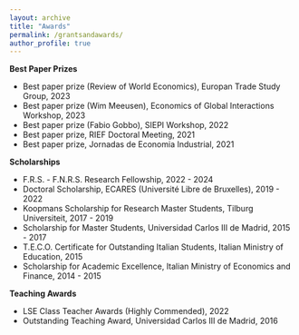 ```yaml
---
layout: archive
title: "Awards"
permalink: /grantsandawards/
author_profile: true
---
```


**Best Paper Prizes**
- Best paper prize (Review of World Economics), Europan Trade Study Group, 2023
- Best paper prize (Wim Meeusen), Economics of Global Interactions Workshop, 2023
- Best paper prize (Fabio Gobbo), SIEPI Workshop, 2022
- Best paper prize, RIEF Doctoral Meeting, 2021
- Best paper prize, Jornadas de Economia Industrial, 2021

**Scholarships**
- F.R.S. - F.N.R.S. Research Fellowship, 2022 - 2024
- Doctoral Scholarship, ECARES (Université Libre de Bruxelles), 2019 - 2022
- Koopmans Scholarship for Research Master Students, Tilburg Universiteit, 2017 - 2019
- Scholarship for Master Students, Universidad Carlos III de Madrid, 2015 - 2017
- T.E.C.O. Certificate for Outstanding Italian Students, Italian Ministry of Education, 2015
- Scholarship for Academic Excellence, Italian Ministry of Economics and Finance, 2014 - 2015

**Teaching Awards**
- LSE Class Teacher Awards (Highly Commended), 2022
- Outstanding Teaching Award, Universidad Carlos III de Madrid, 2016
